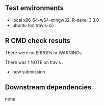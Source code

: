 ## Test environments
* local x86_64-w64-mingw32, R-devel 3.3.0
* ubuntu (on travis-ci)


## R CMD check results
There were no ERRORs or WARNINGs. 

There was 1 NOTE on travis :
* new submission
  

## Downstream dependencies
none